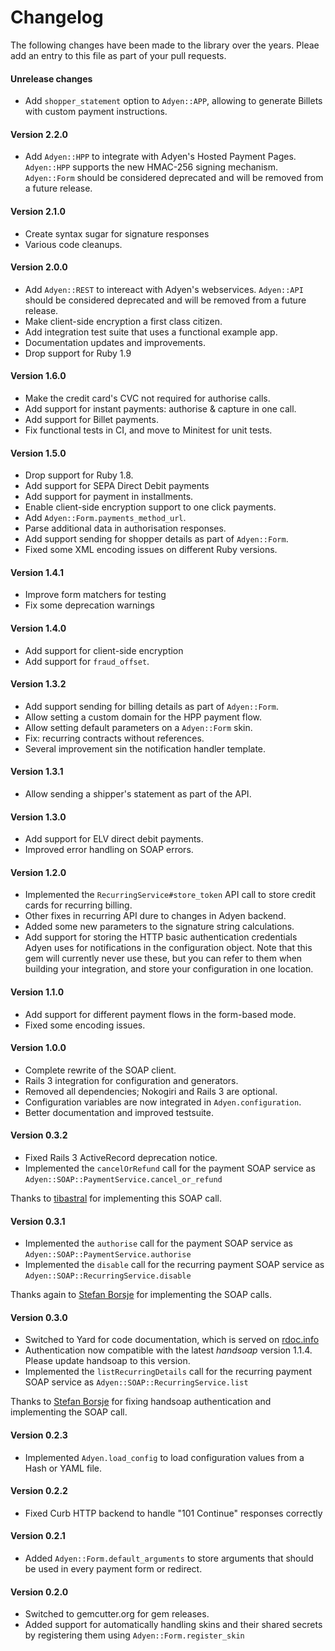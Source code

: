 # Changelog

The following changes have been made to the library over the years. Pleae add an entry to this file as part of your pull requests.

#### Unrelease changes

- Add `shopper_statement` option to `Adyen::APP`, allowing to generate Billets with custom payment instructions.

#### Version 2.2.0

- Add `Adyen::HPP` to integrate with Adyen's Hosted Payment Pages. `Adyen::HPP` supports the new HMAC-256 signing mechanism. `Adyen::Form` should be considered deprecated and will be removed from a future release.

#### Version 2.1.0

- Create syntax sugar for signature responses
- Various code cleanups.

#### Version 2.0.0

- Add `Adyen::REST` to intereact with Adyen's webservices. `Adyen::API` should be considered deprecated and will be removed from a future release.
- Make client-side encryption a first class citizen.
- Add integration test suite that uses a functional example app.
- Documentation updates and improvements.
- Drop support for Ruby 1.9

#### Version 1.6.0

- Make the credit card's CVC not required for authorise calls.
- Add support for instant payments: authorise & capture in one call.
- Add support for Billet payments.
- Fix functional tests in CI, and move to Minitest for unit tests.

#### Version 1.5.0

- Drop support for Ruby 1.8.
- Add support for SEPA Direct Debit payments
- Add support for payment in installments.
- Enable client-side encryption support to one click payments.
- Add `Adyen::Form.payments_method_url`.
- Parse additional data in authorisation responses.
- Add support sending for shopper details as part of `Adyen::Form`.
- Fixed some XML encoding issues on different Ruby versions.

#### Version 1.4.1

- Improve form matchers for testing
- Fix some deprecation warnings

#### Version 1.4.0

- Add support for client-side encryption
- Add support for `fraud_offset`.

#### Version 1.3.2

- Add support sending for billing details as part of `Adyen::Form`.
- Allow setting a custom domain for the HPP payment flow.
- Allow setting default parameters on a `Adyen::Form` skin.
- Fix: recurring contracts without references.
- Several improvement sin the notification handler template.

#### Version 1.3.1

- Allow sending a shipper's statement as part of the API.

#### Version 1.3.0

- Add support for ELV direct debit payments.
- Improved error handling on SOAP errors.

#### Version 1.2.0

- Implemented the `RecurringService#store_token` API call to store credit cards for recurring billing.
- Other fixes in recurring API dure to changes in Adyen backend.
- Added some new parameters to the signature string calculations.
- Add support for storing the HTTP basic authentication credentials Adyen uses for notifications in the configuration object. Note that this gem will currently never use these, but you can refer to them when building your integration, and store your configuration in one location.

#### Version 1.1.0

- Add support for different payment flows in the form-based mode.
- Fixed some encoding issues.

#### Version 1.0.0

- Complete rewrite of the SOAP client.
- Rails 3 integration for configuration and generators.
- Removed all dependencies; Nokogiri and Rails 3 are optional.
- Configuration variables are now integrated in `Adyen.configuration`.
- Better documentation and improved testsuite.

#### Version 0.3.2

- Fixed Rails 3 ActiveRecord deprecation notice.
- Implemented the `cancelOrRefund` call for the payment SOAP service as `Adyen::SOAP::PaymentService.cancel_or_refund`

Thanks to [tibastral](https://github.com/tibastral) for implementing this SOAP call.

#### Version 0.3.1

- Implemented the `authorise` call for the payment SOAP service as `Adyen::SOAP::PaymentService.authorise`
- Implemented the `disable` call for the recurring payment SOAP service as `Adyen::SOAP::RecurringService.disable`

Thanks again to [Stefan Borsje](http://github.com/sborsje) for implementing the SOAP calls.

#### Version 0.3.0

- Switched to Yard for code documentation, which is served on [rdoc.info](http://rdoc.info/projects/wvanbergen/adyen)
- Authentication now compatible with the latest *handsoap* version 1.1.4. Please update handsoap to this version.
- Implemented the `listRecurringDetails` call for the recurring payment SOAP service as `Adyen::SOAP::RecurringService.list`

Thanks to [Stefan Borsje](http://github.com/sborsje) for fixing handsoap authentication and implementing the SOAP call.

#### Version  0.2.3

- Implemented `Adyen.load_config` to load configuration values from a Hash or YAML file.

#### Version 0.2.2

- Fixed Curb HTTP backend to handle "101 Continue" responses correctly

#### Version 0.2.1

- Added `Adyen::Form.default_arguments` to store arguments that should be used in every payment form or redirect.

#### Version 0.2.0

- Switched to gemcutter.org for gem releases.
- Added support for automatically handling skins and their shared secrets by registering them using `Adyen::Form.register_skin`
